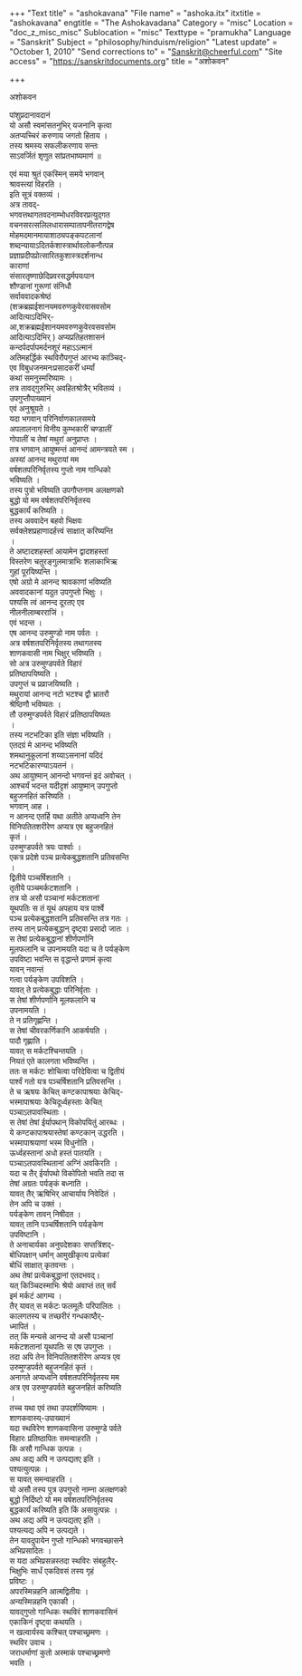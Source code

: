 +++
"Text title" = "ashokavana"
"File name" = "ashoka.itx"
itxtitle = "ashokavana"
engtitle = "The Ashokavadana"
Category = "misc"
Location = "doc_z_misc_misc"
Sublocation = "misc"
Texttype = "pramukha"
Language = "Sanskrit"
Subject = "philosophy/hinduism/religion"
"Latest update" = "October 1, 2010"
"Send corrections to" = "Sanskrit@cheerful.com"
"Site access" = "https://sanskritdocuments.org"
title = "अशोकवन"

+++
  
 अशोकवन   
  
पांशुप्रदानावदानं  
यो असौ स्वमांसतनुभिर् यजनानि कृत्वा  
अतप्यच्चिरं करुणाय जगतो हिताय ।  
तस्य श्रमस्य सफलीकरणाय सन्तः  
साऽवर्जितं श‍ृणुत सांप्रतभाष्यमाणं ॥  
  
एवं मया श्रुतं एकस्मिन् समये भगवान्  
श्रावस्त्यां विहरति ।  
इति सूत्रं वक्तव्यं ।  
अत्र तावद्-  
भगवत्तथागतवदनाम्भोधरविवरप्रत्युद्गत  
वचनसरत्सलिलधारासम्पातापनीतरागद्वेष  
मोहमदमानमायाशाठ्यपङ्कपटलानां  
शब्दन्यायाऽदितर्कशास्त्रार्थावलोकनौत्पन्न  
प्रज्ञाप्रदीपप्रोत्सारितकुशास्त्रदर्शनान्ध  
काराणां  
संसारतृष्णाछेदिप्रवरसद्धर्मपयःपान  
शौण्डानां गुरूणां संनिधौ  
सर्वाववादकश्रेष्ठं  
(शक्रब्रह्मईशानयमवरुणकुवेरवासवसोम  
आदित्याऽदिभिर्-  
आ,शक्रब्रह्मईशानयमवरुणकुवेरवसवसोम  
आदित्याऽदिभिर् ) अप्यप्रतिहतशासनं  
कन्दर्पदर्पापमर्दनशूरं महाऽऽत्मानं  
अतिमहर्द्धिकं स्थविरौपगुप्तं आरभ्य काञ्चिद्-  
एव विबुधजनमनःप्रसादकरीं धर्म्यां  
कथां समनुस्मरिष्यामः ।  
तत्र तावद्गुरुभिर् अवहितश्रोत्रैर् भवितव्यं ।  
उपगुप्तौपाख्यानं  
एवं अनुश्रूयते ।  
यदा भगवान् परिनिर्वाणकालसमये  
अपलालनागं विनीय कुम्भकारीं चण्डालीं  
गोपालीं च तेषां मथुरां अनुप्राप्तः ।  
तत्र भगवान् आयुष्मन्तं आनन्दं आमन्त्रयते स्म ।  
अस्यां आनन्द मथुरायां मम  
वर्षशतपरिनिर्वृतस्य गुप्तो नाम गान्धिको  
भविष्यति ।  
तस्य पुत्रो भविष्यति उपगौप्तनाम  अलक्षणको  
बुद्धो यो मम वर्षशतपरिनिर्वृतस्य  
बुद्धकार्यं करिष्यति ।  
तस्य  अववादेन बहवो भिक्षवः  
सर्वक्लेशप्रहाणादर्हत्त्वं साक्षात् करिष्यन्ति  
।  
ते अष्टादशहस्तां आयामेन द्वादशहस्तां  
विस्तरेण चतुरङ्गुलमात्राभिः शलाकाभिऋ  
गुहां पूरयिष्यन्ति ।  
एषो अग्रो मे आनन्द श्रावकाणां भविष्यति  
अववादकानां यदुत  उपगुप्तो भिक्षुः ।  
पश्यसि त्वं आनन्द दूरतए एव  
नीलनीलाम्बरराजिं ।  
एवं भदन्त ।  
एष आनन्द उरुमुण्डो नाम पर्वतः ।  
अत्र वर्षशतपरिनिर्वृतस्य तथागतस्य  
शाणकवासी नाम भिक्षुर् भविष्यति ।  
सो अत्र उरुमुण्डपर्वते विहारं  
प्रतिष्ठापयिष्यति ।  
उपगुप्तं च प्रव्राजयिष्यति ।  
मथुरायां आनन्द नटो भटश्च द्वौ भ्रातरौ  
श्रेष्ठिणौ भविष्यतः ।  
तौ  उरुमुण्डपर्वते विहारं प्रतिष्ठापयिष्यतः  
।  
तस्य नटभटिका  इति संज्ञा भविष्यति ।  
एतदग्रं मे आनन्द भविष्यति  
शमथानुकूलानां शय्याऽसनानां यदिदं  
नटभटिकारण्याऽयतनं ।  
अथ  आयुश्मान् आनन्दो भगवन्तं इदं अवोचत् ।  
आश्चर्यं भदन्त यदीदृशं आयुष्मान् उपगुप्तो  
बहुजनहितं करिष्यति ।  
भगवान् आह ।  
न  आनन्द एतर्हि यथा  अतीते अप्यध्वनि तेन  
विनिपतितशरीरेण  अप्यत्र  एव बहुजनहितं  
कृतं ।  
उरुमुण्डपर्वते त्रयः पार्श्वाः ।  
एकत्र प्रदेशे पञ्च प्रत्येकबुद्धशतानि प्रतिवसन्ति  
।  
द्वितीये पञ्चर्षिशतानि ।  
तृतीये पञ्चमर्कटशतानि ।  
तत्र यो असौ पञ्चानां मर्कटशतानां  
यूथपतिः स तं यूथं अपहाय यत्र पार्श्वे  
पञ्च प्रत्येकबुद्धशतानि प्रतिवसन्ति तत्र गतः ।  
तस्य तान् प्रत्येकबुद्धान् दृष्ट्वा प्रसादो जातः ।  
स तेषां प्रत्येकबुद्धानां शीर्णपर्णानि  
मूलफलानि च  उपनामयति यदा च ते पर्यङ्केण  
उपविष्टा भवन्ति स वृद्धान्ते प्रणामं कृत्वा  
यावन् नवान्तं  
गत्वा पर्यङ्केण  उपविशति ।  
यावत् ते प्रत्येकबुद्धाः परिनिर्वृताः ।  
स तेषां शीर्णपर्णानि मूलफलानि च  
उपनामयति ।  
ते न प्रतिगृह्णन्ति ।  
स तेषां चीवरकर्णिकानि  आकर्षयति ।  
पादौ गृह्णाति ।  
यावत् स मर्कटश्चिन्तयति ।  
नियतं एते कालगता भविष्यन्ति ।  
ततः स मर्कटः शोचित्वा परिदेवित्वा च द्वितीयं  
पार्श्वं गतो यत्र पञ्चर्षिशतानि प्रतिवसन्ति ।  
ते च ऋषयः केचित् कण्टकापाश्रयाः केचिद्-  
भस्मापाश्रयाः केचिदूर्ध्वहस्ताः केचित्  
पञ्चाऽतपावस्थिताः ।  
स तेषां तेषां ईर्यापथान् विकोपयितुं आरब्धः ।  
ये कण्टकापाश्रयास्तेषां कण्टकान् उद्धरति ।  
भस्मापाश्रयाणां भस्म विधुनोति ।  
ऊर्ध्वहस्तानां अधो हस्तं पातयति ।  
पञ्चाऽतपावस्थितानां अग्निं अवकिरति ।  
यदा च तैर् ईर्यापथो विकोपितो भवति तदा स  
तेषां अग्रतः पर्यङ्कं बध्नाति ।  
यावत् तैर् ऋषिभिर् आचार्याय निवेदितं ।  
तेन  अपि च  उक्तं ।  
पर्यङ्केण तावन् निषीदत ।  
यावत् तानि पञ्चर्षिशतानि पर्यङ्केण  
उपविष्टानि ।  
ते अनाचार्यका अनुपदेशकाः सप्तत्रिंशद्-  
बोधिपक्षान् धर्मान् आमुखीकृत्य प्रत्येकां  
बोधिं साक्षात् कृतवन्तः ।  
अथ तेषां प्रत्येकबुद्धानां एतदभवद्।  
यत् किञ्चिदस्माभिः श्रेयो अवाप्तं तत् सर्वं  
इमं मर्कटं आगम्य ।  
तैर् यावत् स मर्कटः फलमूलैः परिपालितः ।  
कालगतस्य च तच्छरीरं गन्धकाष्ठैर्-  
ध्मापितं ।  
तत् किं मन्यसे  आनन्द यो असौ पञ्चानां  
मर्कटशतानां यूथपतिः स एष उपगुप्तः ।  
तदा  अपि तेन विनिपतितशरीरेण  अप्यत्र  एव  
उरुमुण्डपर्वते बहुजनहितं कृतं ।  
अनागते अप्यध्वनि वर्षशतपरिनिर्वृतस्य मम  
अत्र  एव  उरुमुण्डपर्वते बहुजनहितं करिष्यति  
।  
तच्च यथा  एवं तथा  उपदर्शयिष्यामः ।  
शाणकवास्य्-उपाख्यानं  
यदा स्थविरेण शाणकवासिना  उरुमुण्डे पर्वते  
विहारः प्रतिष्ठापितः समन्वाहरति ।  
किं असौ गान्धिक उत्पन्नः ।  
अथ  अद्य  अपि न  उत्पद्यतए इति ।  
पश्यत्युत्पन्नः ।  
स यावत् समन्वाहरति ।  
यो असौ तस्य पुत्र उपगुप्तो नाम्ना  अलक्षणको  
बुद्धो निर्दिष्टो यो मम वर्षशतपरिनिर्वृतस्य  
बुद्धकार्यं करिष्यति  इति किं असावुत्पन्नः ।  
अथ  अद्य  अपि न  उत्पद्यतए इति ।  
पश्यत्यद्य  अपि न  उत्पद्यते ।  
तेन यावदुपायेन गुप्तो गान्धिको भगवच्छासने  
अभिप्रसादितः ।  
स यदा  अभिप्रसन्नस्तदा स्थविरः संबहुलैर्-  
भिक्षुभिः सार्धं एकदिवसं तस्य गृहं  
प्रविष्टः ।  
अपरस्मिन्नहनि  आत्मद्वितीयः ।  
अन्यस्मिन्नहनि  एकाकी ।  
यावद्गुप्तो गान्धिकः स्थविरं शाणकवासिनं  
एकाकिनं दृष्ट्वा कथयति ।  
न खल्वार्यस्य कश्चित् पश्चाच्छ्रमणः ।  
स्थविर उवाच ।  
जराधर्माणां कुतो अस्माकं पश्चाच्छ्रमणो  
भवति ।  
  
  
